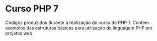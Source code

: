 # Curso PHP 7
Códigos produzidos durante a realização do curso de PHP 7.
Contem exemplos das estruturas básicas para utilização da linguagem PHP em projetos web. 
